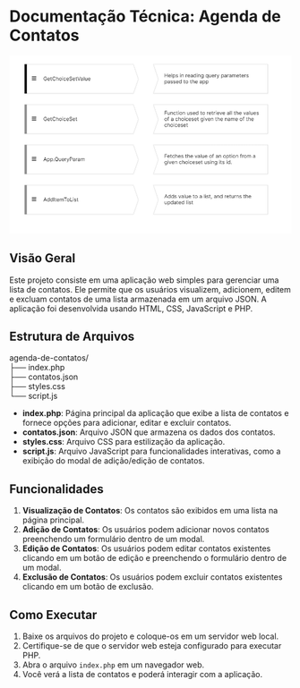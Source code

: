 # Documentação Técnica: Agenda de Contatos
![image](/assents/img.png)

## Visão Geral

Este projeto consiste em uma aplicação web simples para gerenciar uma lista de contatos. Ele permite que os usuários visualizem, adicionem, editem e excluam contatos de uma lista armazenada em um arquivo JSON. A aplicação foi desenvolvida usando HTML, CSS, JavaScript e PHP.

## Estrutura de Arquivos

agenda-de-contatos/ <br>
├── index.php <br>
├── contatos.json <br>
├── styles.css <br>
└── script.js <br>


- **index.php**: Página principal da aplicação que exibe a lista de contatos e fornece opções para adicionar, editar e excluir contatos.
- **contatos.json**: Arquivo JSON que armazena os dados dos contatos.
- **styles.css**: Arquivo CSS para estilização da aplicação.
- **script.js**: Arquivo JavaScript para funcionalidades interativas, como a exibição do modal de adição/edição de contatos.

## Funcionalidades

1. **Visualização de Contatos**: Os contatos são exibidos em uma lista na página principal.
2. **Adição de Contatos**: Os usuários podem adicionar novos contatos preenchendo um formulário dentro de um modal.
3. **Edição de Contatos**: Os usuários podem editar contatos existentes clicando em um botão de edição e preenchendo o formulário dentro de um modal.
4. **Exclusão de Contatos**: Os usuários podem excluir contatos existentes clicando em um botão de exclusão.

## Como Executar

1. Baixe os arquivos do projeto e coloque-os em um servidor web local.
2. Certifique-se de que o servidor web esteja configurado para executar PHP.
3. Abra o arquivo `index.php` em um navegador web.
4. Você verá a lista de contatos e poderá interagir com a aplicação.
